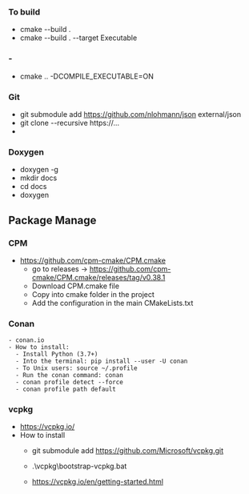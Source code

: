 ### To build

- cmake --build .
- cmake --build . --target Executable

### -
- cmake .. -DCOMPILE_EXECUTABLE=ON

### Git
- git submodule add https://github.com/nlohmann/json external/json
- git clone --recursive https://...
- 

### Doxygen
- doxygen -g
- mkdir docs
- cd docs
- doxygen


## Package Manage
### CPM
- https://github.com/cpm-cmake/CPM.cmake
    - go to releases -> https://github.com/cpm-cmake/CPM.cmake/releases/tag/v0.38.1
    - Download CPM.cmake file
    - Copy into cmake folder in the project
    - Add the configuration in the main CMakeLists.txt

### Conan 
    - conan.io
    - How to install:
      - Install Python (3.7+)
      - Into the terminal: pip install --user -U conan
      - To Unix users: source ~/.profile
      - Run the conan command: conan
      - conan profile detect --force
      - conan profile path default

### vcpkg
  - https://vcpkg.io/
  - How to install
    - git submodule add https://github.com/Microsoft/vcpkg.git
    - .\vcpkg\bootstrap-vcpkg.bat
    
    - https://vcpkg.io/en/getting-started.html
